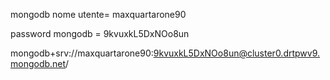  
 mongodb
  nome utente=    maxquartarone90

 password mongodb =  9kvuxkL5DxNOo8un

 mongodb+srv://maxquartarone90:9kvuxkL5DxNOo8un@cluster0.drtpwv9.mongodb.net/